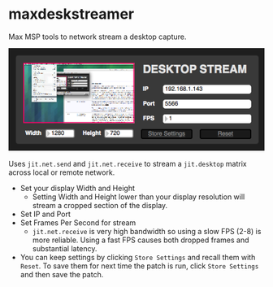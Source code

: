 maxdeskstreamer
===============

Max MSP tools to network stream a desktop capture.



![alt text](https://raw.githubusercontent.com/ericrieper/maxdeskstreamer/master/misc/serverscreen.png "Server screenshot")

Uses `jit.net.send` and `jit.net.receive` to stream a `jit.desktop` matrix across local or remote network.

* Set your display Width and Height
	* Setting Width and Height lower than your display resolution will stream a cropped section of the display.
* Set IP and Port
* Set Frames Per Second for stream
	* `jit.net.receive` is very high bandwidth so using a slow FPS (2-8) is more reliable. Using a fast FPS causes both dropped frames and substantial latency.
* You can keep settings by clicking `Store Settings` and recall them with `Reset`. To save them for next time the patch is run, click `Store Settings` and then save the patch.
